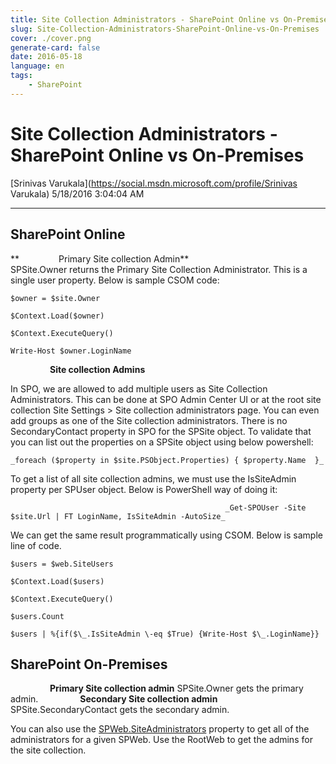 ```yaml
---
title: Site Collection Administrators - SharePoint Online vs On-Premises
slug: Site-Collection-Administrators-SharePoint-Online-vs-On-Premises
cover: ./cover.png
generate-card: false
date: 2016-05-18
language: en
tags:
    - SharePoint
---
```


  

Site Collection Administrators - SharePoint Online vs On-Premises
=================================================================

[Srinivas Varukala](https://social.msdn.microsoft.com/profile/Srinivas Varukala) 5/18/2016 3:04:04 AM

* * *

**SharePoint Online**
---------------------

**                Primary Site collection Admin**                                 
SPSite.Owner returns the Primary Site Collection Administrator. This is a single user property. Below is sample CSOM code:
```
$owner = $site.Owner

$Context.Load($owner)

$Context.ExecuteQuery()

Write-Host $owner.LoginName
```
                **Site collection Admins**

In SPO, we are allowed to add multiple users as Site Collection Administrators. This can be done at SPO Admin Center UI or at the root site collection Site Settings > Site collection administrators page. You can even add groups as one of the Site collection administrators. There is no SecondaryContact property in SPO for the SPSite object. To validate that you can list out the properties on a SPSite object using below powershell:

```
_foreach ($property in $site.PSObject.Properties) { $property.Name  }_
```

To get a list of all site collection admins, we must use the IsSiteAdmin property per SPUser object. Below is PowerShell way of doing it:

```
                                                _Get-SPOUser -Site $site.Url | FT LoginName, IsSiteAdmin -AutoSize_    
```

 We can get the same result programmatically using CSOM. Below is sample line of code.

```
$users = $web.SiteUsers

$Context.Load($users)

$Context.ExecuteQuery()

$users.Count

$users | %{if($\_.IsSiteAdmin \-eq $True) {Write-Host $\_.LoginName}}
```

**SharePoint On-Premises**
--------------------------

                **Primary Site collection admin** SPSite.Owner gets the primary admin.                 **Secondary Site collection admin**                                 SPSite.SecondaryContact gets the secondary admin.

You can also use the [SPWeb.SiteAdministrators](https://msdn.microsoft.com/en-us/library/microsoft.sharepoint.spweb.siteadministrators.aspx) property to get all of the administrators for a given SPWeb. Use the RootWeb to get the admins for the site collection.